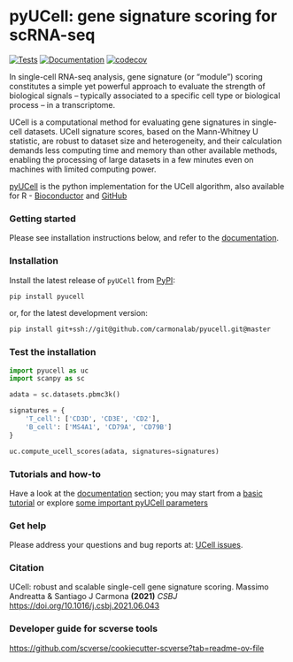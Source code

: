 # pyUCell: gene signature scoring for scRNA-seq 

[![Tests][badge-tests]][tests]
[![Documentation][badge-docs]][documentation]
[![codecov](https://codecov.io/gh/carmonalab/pyucell/graph/badge.svg?token=J4DES60KDX)](https://codecov.io/gh/carmonalab/pyucell)

[badge-tests]: https://img.shields.io/github/actions/workflow/status/carmonalab/pyucell/test.yaml?branch=master
[badge-docs]: https://img.shields.io/readthedocs/pyucell


In single-cell RNA-seq analysis, gene signature (or “module”) scoring constitutes a simple yet powerful approach to evaluate the strength of biological signals – typically associated to a specific cell type or biological process – in a transcriptome.

UCell is a computational method for evaluating gene signatures in single-cell datasets. UCell signature scores, based on the Mann-Whitney U statistic, are robust to dataset size and heterogeneity, and their calculation demands less computing time and memory than other available methods, enabling the processing of large datasets in a few minutes even on machines with limited computing power.

[pyUCell](https://github.com/carmonalab/pyucell) is the python implementation for the UCell algorithm, also available for R - [Bioconductor](https://bioconductor.org/packages/UCell/) and [GitHub](https://github.com/carmonalab/UCell)

### Getting started

Please see installation instructions below, and refer to the [documentation][].

### Installation

Install the latest release of `pyUCell` from [PyPI][]:

```bash
pip install pyucell
```


or, for the latest development version:

```bash
pip install git+ssh://git@github.com/carmonalab/pyucell.git@master
```


### Test the installation
```python
import pyucell as uc
import scanpy as sc

adata = sc.datasets.pbmc3k()

signatures = {
    'T_cell': ['CD3D', 'CD3E', 'CD2'],
    'B_cell': ['MS4A1', 'CD79A', 'CD79B']
}

uc.compute_ucell_scores(adata, signatures=signatures)
```

### Tutorials and how-to

Have a look at the [documentation][] section; you may start from a [basic tutorial][] or explore [some important pyUCell parameters][]

### Get help

Please address your questions and bug reports at: [UCell issues](https://github.com/carmonalab/pyucell/issues).

### Citation

UCell: robust and scalable single-cell gene signature scoring. Massimo Andreatta & Santiago J Carmona **(2021)** *CSBJ* https://doi.org/10.1016/j.csbj.2021.06.043


### Developer guide for scverse tools

https://github.com/scverse/cookiecutter-scverse?tab=readme-ov-file


[scverse discourse]: https://discourse.scverse.org/
[issue tracker]: https://github.com/carmonalab/pyucell/issues
[tests]: https://github.com/carmonalab/pyucell/actions/workflows/test.yaml
[documentation]: https://pyucell.readthedocs.io
[changelog]: https://pyucell.readthedocs.io/en/latest/changelog.html
[api documentation]: https://pyucell.readthedocs.io/en/latest/api.html
[pypi]: https://pypi.org/project/pyucell
[basic tutorial]: https://pyucell.readthedocs.io/en/latest/notebooks/basic.html
[some important pyUCell parameters]: https://pyucell.readthedocs.io/en/latest/notebooks/parameters.html
